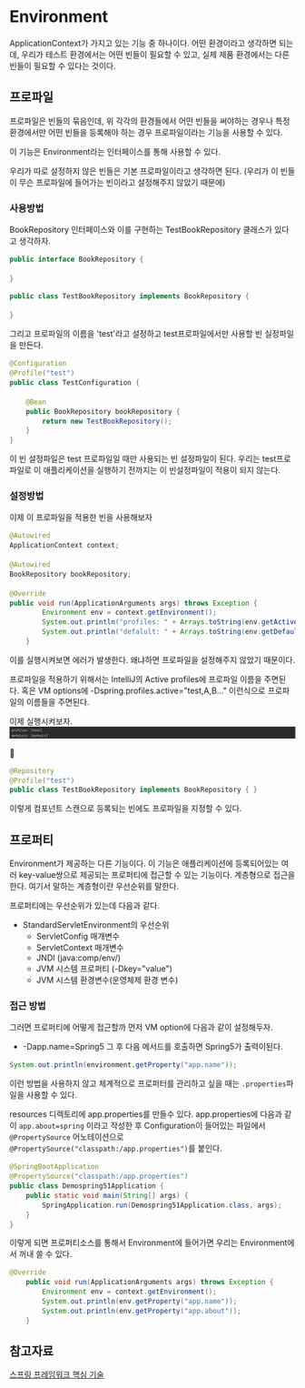 # Environment
ApplicationContext가 가지고 있는 기능 중 하나이다.
어떤 환경이라고 생각하면 되는데, 우리가 테스트 환경에서는 어떤 빈들이 필요할 수 있고, 실제 제품 환경에서는 다른 빈들이 필요할 수 있다는 것이다.

## 프로파일
프로파일은 빈들의 묶음인데, 위 각각의 환경들에서 어떤 빈들을 써야하는 경우나 특정환경에서만 어떤 빈들을 등록해야 하는 경우 프로파일이라는 기능을 사용할 수 있다.

이 기능은 Environment라는 인터페이스를 통해 사용할 수 있다.

우리가 따로 설정하지 않은 빈들은 기본 프로파일이라고 생각하면 된다. (우리가 이 빈들이 무슨 프로파일에 들어가는 빈이라고 설정해주지 않았기 때문에)

### 사용방법
BookRepository 인터페이스와 이를 구현하는 TestBookRepository 클래스가 있다고 생각하자.
```java
public interface BookRepository {

}
```

```java
public class TestBookRepository implements BookRepository {

}
```

그리고 프로파일의 이름을 'test'라고 설정하고 test프로파일에서만 사용할 빈 실정파일을 만든다.
```java
@Configuration
@Profile("test")
public class TestConfiguration {

    @Bean
    public BookRepository bookRepository {
        return new TestBookRepository();
    }
}
```
이 빈 설정파일은 test 프로파일일 때만 사용되는 빈 설정파일이 된다. 우리는 test프로파일로 이 애플리케이션을 실행하기 전까지는 이 빈설정파일이 적용이 되지 않는다.

### 설정방법
이제 이 프로파일을 적용한 빈을 사용해보자
```java
@Autowired
ApplicationContext context;

@Autowired
BookRepository bookRepository;

@Override
public void run(ApplicationArguments args) throws Exception {
        Environment env = context.getEnvironment();
        System.out.println("profiles: " + Arrays.toString(env.getActiveProfiles()));
        System.out.println("defalult: " + Arrays.toString(env.getDefaultProfiles()));
    }
```
이를 실행시켜보면 에러가 발생한다. 왜냐하면 프로파일을 설정해주지 않았기 때문이다.

프로파일을 적용하기 위해서는 IntelliJ의 Active profiles에 프로파일 이름을 주면된다.
혹은 VM options에 -Dspring.profiles.active="test,A,B..." 이런식으로 프로파일의 이름들을 주면된다.

이제 실행시켜보자.
![실행결과](../img/profile_test.png)

:dart:
```java
@Repository
@Profile("test")
public class TestBookRepository implements BookRepository { }
```
이렇게 컴포넌트 스캔으로 등록되는 빈에도 프로파일을 지정할 수 있다.

## 프로퍼티
Environment가 제공하는 다른 기능이다. 이 기능은 애플리케이션에 등록되어있는 여러 key-value쌍으로 제공되는 프로퍼티에 접근할 수 있는 기능이다. 계층형으로 접근을한다. 여기서 말하는 계층형이란 우선순위를 말한다.

프로퍼티에는 우선순위가 있는데 다음과 같다.
- StandardServletEnvironment의 우선순위
    - ServletConfig 매개변수
    - ServletContext 매개변수
    - JNDI (java:comp/env/)
    - JVM 시스템 프로퍼티 (-Dkey="value")
    - JVM 시스템 환경변수(운영체제 환경 변수)

### 접근 방법
그러면 프로퍼티에 어떻게 접근할까
먼저 VM option에 다음과 같이 설정해두자.
- -Dapp.name=Spring5
그 후 다음 메서드를 호출하면 Spring5가 출력이된다.
```java
System.out.println(environment.getProperty("app.name"));
```

이런 방법을 사용하지 않고 체계적으로 프로퍼터를 관리하고 싶을 때는 ```.properties```파일을 사용할 수 있다.

resources 디렉토리에 app.properties를 만들수 있다.
app.properties에 다음과 같이 ```app.about=spring```
이라고 작성한 후 Configuration이 들어있는 파일에서 ```@PropertySource``` 어노테이션으로 ```@PropertySource("classpath:/app.properties")```를 붙인다.

```java
@SpringBootApplication
@PropertySource("classpath:/app.properties")
public class Demospring51Application {
    public static void main(String[] args) {
        SpringApplication.run(Demospring51Application.class, args);
    }
}
```

이렇게 되면 프로퍼티소스를 통해서 Environment에 들어가면 우리는 Environment에서 꺼내 쓸 수 있다.
```java
@Override
    public void run(ApplicationArguments args) throws Exception {
        Environment env = context.getEnvironment();
        System.out.println(env.getProperty("app.name"));
        System.out.println(env.getProperty("app.about"));
    }
```

## 참고자료
[스프링 프레임워크 핵심 기술](https://www.inflearn.com/course/spring-framework_core/dashboard)
